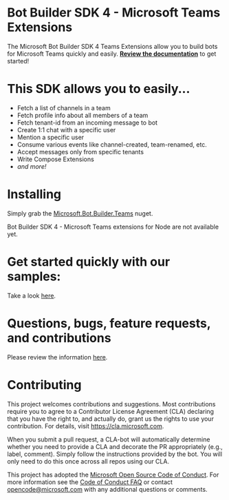 
# Bot Builder SDK 4 - Microsoft Teams Extensions

The Microsoft Bot Builder SDK 4 Teams Extensions allow you to build bots for Microsoft Teams quickly and easily. **[Review the documentation](https://msdn.microsoft.com/en-us/microsoft-teams/bots)** to get started!

# This SDK allows you to easily...

* Fetch a list of channels in a team
* Fetch profile info about all members of a team
* Fetch tenant-id from an incoming message to bot
* Create 1:1 chat with a specific user
* Mention a specific user
* Consume various events like channel-created, team-renamed, etc.
* Accept messages only from specific tenants
* Write Compose Extensions
* _and more!_

# Installing

Simply grab the [Microsoft.Bot.Builder.Teams](https://www.nuget.org/packages/Microsoft.Bot.Builder.Teams) nuget.

Bot Builder SDK 4 - Microsoft Teams extensions for Node are not available yet.

# Get started quickly with our samples:
Take a look [here](CSharp/Samples).

# Questions, bugs, feature requests, and contributions
Please review the information [here](https://msdn.microsoft.com/en-us/microsoft-teams/feedback).

# Contributing

This project welcomes contributions and suggestions.  Most contributions require you to agree to a
Contributor License Agreement (CLA) declaring that you have the right to, and actually do, grant us
the rights to use your contribution. For details, visit https://cla.microsoft.com.

When you submit a pull request, a CLA-bot will automatically determine whether you need to provide
a CLA and decorate the PR appropriately (e.g., label, comment). Simply follow the instructions
provided by the bot. You will only need to do this once across all repos using our CLA.

This project has adopted the [Microsoft Open Source Code of Conduct](https://opensource.microsoft.com/codeofconduct/).
For more information see the [Code of Conduct FAQ](https://opensource.microsoft.com/codeofconduct/faq/) or
contact [opencode@microsoft.com](mailto:opencode@microsoft.com) with any additional questions or comments.
